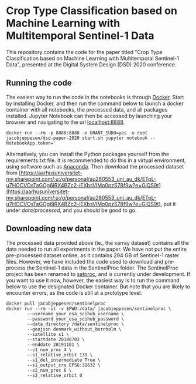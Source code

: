 # Crop Type Classification based on Machine Learning with Multitemporal Sentinel-1 Data
This repository contains the code for the paper titled "Crop Type Classification based on Machine Learning with Multitemporal Sentinel-1 Data", presented at the Digital System Design (DSD) 2020 conference.

## Running the code
The easiest way to run the code in the notebooks is through [Docker](https://www.docker.com/). Start by installing Docker, and then run the command below to launch a docker container with all notebooks, the processed data, and all packages installed. Jupyter Notebook can then be accessed by launching your browser and navigating to the url [localhost:8888](http://localhost:8888).
```
docker run --rm -p 8888:8888 -e GRANT_SUDO=yes -u root jacobjeppesen/dsd-paper-2020 start.sh jupyter notebook --NotebookApp.token='
```

Alternatively, you can install the Python packages yourself from the requirements.txt file. It is recommended to do this in a virtual environment, using software such as [Anaconda](https://www.anaconda.com/). Then download the processed dataset from [https://aarhusuniversitet-my.sharepoint.com/:u:/g/personal/au280553_uni_au_dk/ETpL-u7HOCVOsTaGOg6iRX4BZc2-iEXbsVlMo0pzS78f9w?e=GiQS9t](https://aarhusuniversitet-my.sharepoint.com/:u:/g/personal/au280553_uni_au_dk/ETpL-u7HOCVOsTaGOg6iRX4BZc2-iEXbsVlMo0pzS78f9w?e=GiQS9t), put it under _data/processed_, and you should be good to go.

## Downloading new data
The processed data provided above (ie., the xarray dataset) contains all the data needed to run all experiments in the paper. We have not put the entire pre-processed dataset online, as it contains 294 GB of Sentinel-1 raster files. However, we have included the code used to download and pre-process the Sentinel-1 data in the SentinelProc folder. The SentinelProc project has been renamed to [satproc](https://github.com/JacobJeppesen/satproc), and is currently under development. If you want to use it now, however, the easiest way is to run the command below to use the designated Docker container. But note that you are likely to encounter errors, as the code is still at a prototype level.
```
docker pull jacobjeppesen/sentinelproc
docker run --rm -it -v $PWD:/data/ jacobjeppesen/sentinelproc \
        --username your_esa_scihub_username \
        --password your_esa_scihub_password \
        --data_directory /data/sentinelproc \
        --geojson denmark_without_bornholm \
        --satellite s1 \
        --startdate 20180703 \
        --enddate 20191101 \
        --s1_num_proc 4 \
        --s1_relative_orbit 139 \
        --s1_del_intermediate True \
        --s1_output_crs EPSG:32632 \
        --s2_num_proc 6 \
        --s2_relative_orbit 0
```
